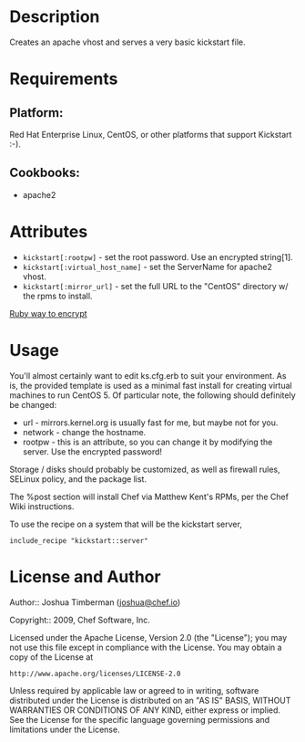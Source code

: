 Description
===========

Creates an apache vhost and serves a very basic kickstart file.

Requirements
============

## Platform:

Red Hat Enterprise Linux, CentOS, or other platforms that support Kickstart :-).

## Cookbooks:

* apache2

Attributes
==========

* `kickstart[:rootpw]` - set the root password. Use an encrypted string[1].
* `kickstart[:virtual_host_name]` - set the ServerName for apache2 vhost.
* `kickstart[:mirror_url]` - set the full URL to the "CentOS" directory w/ the rpms to install.

[Ruby way to encrypt](http://www.opensourcery.co.za/2009/05/01/quick-nix-shadow-passwords-with-ruby/)

Usage
=====

You'll almost certainly want to edit ks.cfg.erb to suit your environment. As is, the provided template is used as a minimal fast install for creating virtual machines to run CentOS 5. Of particular note, the following should definitely be changed:

* url - mirrors.kernel.org is usually fast for me, but maybe not for you.
* network - change the hostname.
* rootpw - this is an attribute, so you can change it by modifying the server. Use the encrypted password!

Storage / disks should probably be customized, as well as firewall rules, SELinux policy, and the package list.

The %post section will install Chef via Matthew Kent's RPMs, per the Chef Wiki instructions.

To use the recipe on a system that will be the kickstart server,

    include_recipe "kickstart::server"

License and Author
==================

Author:: Joshua Timberman (<joshua@chef.io>)

Copyright:: 2009, Chef Software, Inc.

Licensed under the Apache License, Version 2.0 (the "License");
you may not use this file except in compliance with the License.
You may obtain a copy of the License at

    http://www.apache.org/licenses/LICENSE-2.0

Unless required by applicable law or agreed to in writing, software
distributed under the License is distributed on an "AS IS" BASIS,
WITHOUT WARRANTIES OR CONDITIONS OF ANY KIND, either express or implied.
See the License for the specific language governing permissions and
limitations under the License.
